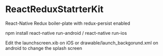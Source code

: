 # ReactReduxStatrterKit

React-Native Redux boiler-plate with redux-persist enabled

  npm install
  react-native run-android / react-native run-ios
  
  Edit the launchscreen.xib on iOS or drawable/launch_backgorund.xml on android to change the splash screen
